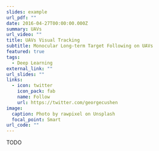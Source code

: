 ```yaml
---
slides: example
url_pdf: ""
date: 2016-04-27T00:00:00.000Z
summary: UAVs
url_video: ""
title: UAVs Visual Tracking
subtitle: Monocular Long-term Target Following on UAVs
featured: true
tags:
  - Deep Learning
external_link: ""
url_slides: ""
links:
  - icon: twitter
    icon_pack: fab
    name: Follow
    url: https://twitter.com/georgecushen
image:
  caption: Photo by rawpixel on Unsplash
  focal_point: Smart
url_code: ""
---
```


TODO